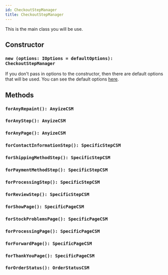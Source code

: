 ```yaml
---
id: CheckoutStepManager
title: CheckoutStepManager
---
```


This is the main class you will be use.

## Constructor

### `new (options: IOptions = defaultOptions): CheckoutStepManager`

If you don't pass in options to the constructor, then there are default options that
will be used. You can see the default options [here](./defaultOptions.md).

## Methods

### `forAnyRepaint(): AnyizeCSM`

### `forAnyStep(): AnyizeCSM`

### `forAnyPage(): AnyizeCSM`

### `forContactInformationStep(): SpecificStepCSM`

### `forShippingMethodStep(): SpecificStepCSM`

### `forPaymentMethodStep(): SpecificStepCSM`

### `forProcessingStep(): SpecificStepCSM`

### `forReviewStep(): SpecificStepCSM`

### `forShowPage(): SpecificPageCSM`

### `forStockProblemsPage(): SpecificPageCSM`

### `forProcessingPage(): SpecificPageCSM`

### `forForwardPage(): SpecificPageCSM`

### `forThankYouPage(): SpecificPageCSM`

### `forOrderStatus(): OrderStatusCSM`
